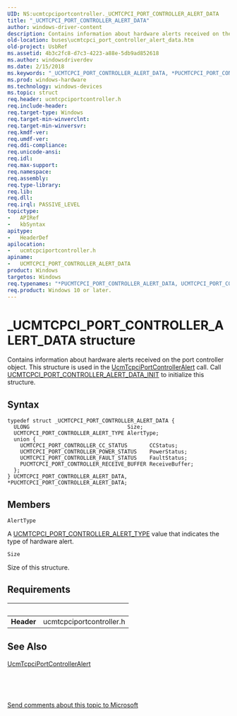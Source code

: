 ```yaml
---
UID: NS:ucmtcpciportcontroller._UCMTCPCI_PORT_CONTROLLER_ALERT_DATA
title: "_UCMTCPCI_PORT_CONTROLLER_ALERT_DATA"
author: windows-driver-content
description: Contains information about hardware alerts received on the port controller object. This structure is used in the UcmTcpciPortControllerAlert call. Call UCMTCPCI_PORT_CONTROLLER_ALERT_DATA_INIT to initialize this structure.
old-location: buses\ucmtcpci_port_controller_alert_data.htm
old-project: UsbRef
ms.assetid: 4b3c2fc8-d7c3-4223-a88e-5db9ad852618
ms.author: windowsdriverdev
ms.date: 2/15/2018
ms.keywords: "_UCMTCPCI_PORT_CONTROLLER_ALERT_DATA, *PUCMTCPCI_PORT_CONTROLLER_ALERT_DATA, ucmtcpciportcontroller/PUCMTCPCI_PORT_CONTROLLER_ALERT_DATA, PUCMTCPCI_PORT_CONTROLLER_ALERT_DATA, PUCMTCPCI_PORT_CONTROLLER_ALERT_DATA structure pointer [Buses], UCMTCPCI_PORT_CONTROLLER_ALERT_DATA structure [Buses], UCMTCPCI_PORT_CONTROLLER_ALERT_DATA, ucmtcpciportcontroller/UCMTCPCI_PORT_CONTROLLER_ALERT_DATA, buses.ucmtcpci_port_controller_alert_data"
ms.prod: windows-hardware
ms.technology: windows-devices
ms.topic: struct
req.header: ucmtcpciportcontroller.h
req.include-header: 
req.target-type: Windows
req.target-min-winverclnt: 
req.target-min-winversvr: 
req.kmdf-ver: 
req.umdf-ver: 
req.ddi-compliance: 
req.unicode-ansi: 
req.idl: 
req.max-support: 
req.namespace: 
req.assembly: 
req.type-library: 
req.lib: 
req.dll: 
req.irql: PASSIVE_LEVEL
topictype:
-	APIRef
-	kbSyntax
apitype:
-	HeaderDef
apilocation:
-	ucmtcpciportcontroller.h
apiname:
-	UCMTCPCI_PORT_CONTROLLER_ALERT_DATA
product: Windows
targetos: Windows
req.typenames: "*PUCMTCPCI_PORT_CONTROLLER_ALERT_DATA, UCMTCPCI_PORT_CONTROLLER_ALERT_DATA"
req.product: Windows 10 or later.
---
```


# _UCMTCPCI_PORT_CONTROLLER_ALERT_DATA structure
Contains information about hardware alerts received on the port controller object. This structure is used in the <a href="..\ucmtcpciportcontroller\nf-ucmtcpciportcontroller-ucmtcpciportcontrolleralert.md">UcmTcpciPortControllerAlert</a> call. Call <a href="..\ucmtcpciportcontroller\nf-ucmtcpciportcontroller-ucmtcpci_port_controller_alert_data_init.md">UCMTCPCI_PORT_CONTROLLER_ALERT_DATA_INIT</a> to initialize this structure.

## Syntax
````
typedef struct _UCMTCPCI_PORT_CONTROLLER_ALERT_DATA {
  ULONG                               Size;
  UCMTCPCI_PORT_CONTROLLER_ALERT_TYPE AlertType;
  union {
    UCMTCPCI_PORT_CONTROLLER_CC_STATUS       CCStatus;
    UCMTCPCI_PORT_CONTROLLER_POWER_STATUS    PowerStatus;
    UCMTCPCI_PORT_CONTROLLER_FAULT_STATUS    FaultStatus;
    PUCMTCPCI_PORT_CONTROLLER_RECEIVE_BUFFER ReceiveBuffer;
  };
} UCMTCPCI_PORT_CONTROLLER_ALERT_DATA, *PUCMTCPCI_PORT_CONTROLLER_ALERT_DATA;
````

## Members


`AlertType`

A <a href="..\ucmtcpciportcontroller\ne-ucmtcpciportcontroller-_ucmtcpci_port_controller_alert_type.md">UCMTCPCI_PORT_CONTROLLER_ALERT_TYPE</a> value that indicates the type of hardware alert.

`Size`

Size of this structure.


## Requirements
| &nbsp; | &nbsp; |
| ---- |:---- |
| **Header** | ucmtcpciportcontroller.h |

## See Also

<a href="..\ucmtcpciportcontroller\nf-ucmtcpciportcontroller-ucmtcpciportcontrolleralert.md">UcmTcpciPortControllerAlert</a>



 

 

<a href="mailto:wsddocfb@microsoft.com?subject=Documentation%20feedback [UsbRef\buses]:%20UCMTCPCI_PORT_CONTROLLER_ALERT_DATA structure%20 RELEASE:%20(2/15/2018)&amp;body=%0A%0APRIVACY STATEMENT%0A%0AWe use your feedback to improve the documentation. We don't use your email address for any other purpose, and we'll remove your email address from our system after the issue that you're reporting is fixed. While we're working to fix this issue, we might send you an email message to ask for more info. Later, we might also send you an email message to let you know that we've addressed your feedback.%0A%0AFor more info about Microsoft's privacy policy, see http://privacy.microsoft.com/en-us/default.aspx." title="Send comments about this topic to Microsoft">Send comments about this topic to Microsoft</a>